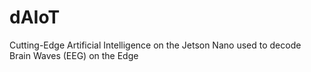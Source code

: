 # dAIoT
Cutting-Edge Artificial Intelligence on the Jetson Nano used to decode Brain Waves (EEG) on the Edge

